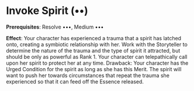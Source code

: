 # Invoke Spirit (••)
**Prerequisites**: Resolve •••, Medium •••

**Effect**: Your character has experienced a trauma that a
spirit has latched onto, creating a symbiotic relationship with
her. Work with the Storyteller to determine the nature of the
trauma and the type of spirit it attracted, but should be only
as powerful as Rank 1. Your character can telepathically call
upon her spirit to protect her at any time.
Drawback: Your character has the Urged Condition for
the spirit as long as she has this Merit. The spirit will want
to push her towards circumstances that repeat the trauma
she experienced so that it can feed off the Essence released.